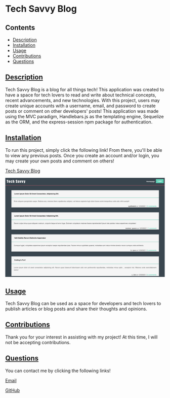 # Tech Savvy Blog
  
## Contents
  
* [Description](#description)
* [Installation](#installation)
* [Usage](#usage)
* [Contributions](#contributions)
* [Questions](#questions)
    
## [Description](#Contents)
  
Tech Savvy Blog is a blog for all things tech! This application was created to have a space for tech lovers to read and write about technical concepts, recent advancements, and new technologies. With this project, users may create unique accounts with a username, email, and password to create posts or comment on other developers' posts! This application was made using the MVC paradigm, Handlebars.js as the templating engine, Sequelize as the ORM, and the express-session npm package for authentication. 
  
## [Installation](#Contents)
  
To run this project, simply click the following link! From there, you'll be able to view any previous posts. Once you create an account and/or login, you may create your own posts and comment on others!

[Tech Savvy Blog](https://tech-savvy-blog.herokuapp.com/)

![Tech Savvy Blog](/public/images/application.png)
  
## [Usage](#Contents)
  
Tech Savvy Blog can be used as a space for developers and tech lovers to publish articles or blog posts and share their thoughts and opinions.
     
  
## [Contributions](#Contents)
  
Thank you for your interest in assisting with my project! At this time, I will not be accepting contributions.
  
  
## [Questions](#Contents)
  
You can contact me by clicking the following links!
  
[Email](mailto:caseynlister@gmail.com)
  
[GitHub](https://github.com/caseylister)
  